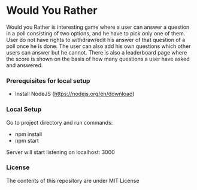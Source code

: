 # Would You Rather

Would you Rather is interesting game where a user can answer a question in a poll  consisting of two options, and he have to pick only one of them. User do not have rights to withdraw/edit his answer of that question of a poll once he is done. The user can also add his own questions which other users can answer but he cannot. There is also a leaderboard page where the score is shown on the basis of how many questions a user have asked and answered.


### Prerequisites for local setup
- Install NodeJS (https://nodejs.org/en/download)

### Local Setup
Go to project directory and run commands:
- npm install
- npm start

Server will start listening on localhost: 3000

### License

The contents of this repository are under MIT License
